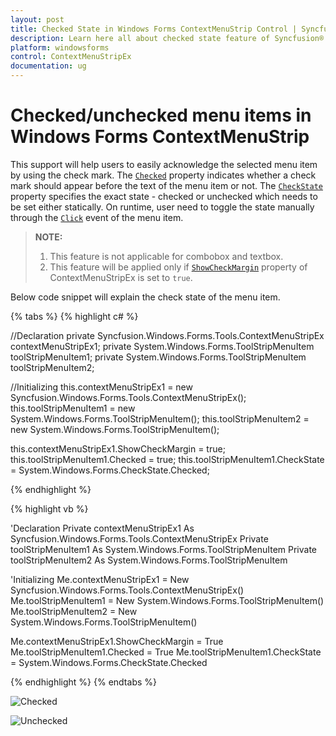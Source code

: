```yaml
---
layout: post
title: Checked State in Windows Forms ContextMenuStrip Control | Syncfusion®
description: Learn here all about checked state feature of Syncfusion® Windows Forms ContextMenuStrip (ContextMenuStripEx) control and more.
platform: windowsforms
control: ContextMenuStripEx
documentation: ug
---
```


# Checked/unchecked menu items in Windows Forms ContextMenuStrip

This support will help users to easily acknowledge the selected menu item by using the check mark. The [`Checked`](https://learn.microsoft.com/en-us/dotnet/api/system.windows.forms.toolstripmenuitem.checked?redirectedfrom=MSDN&view=netframework-4.7.2#System_Windows_Forms_ToolStripMenuItem_Checked) property indicates whether a check mark should appear before the text of the menu item or not. The [`CheckState`](https://learn.microsoft.com/en-us/dotnet/api/system.windows.forms.toolstripmenuitem.checkstate?redirectedfrom=MSDN&view=netframework-4.7.2#System_Windows_Forms_ToolStripMenuItem_CheckState) property specifies the exact state - checked or unchecked which needs to be set either statically. On runtime, user need to toggle the state manually through the [`Click`](https://learn.microsoft.com/en-us/dotnet/api/system.windows.forms.toolstripitem.click?view=netframework-4.7.2) event of the menu item.

>**NOTE:**       
>1. This feature is not applicable for combobox and textbox.       
>2. This feature will be applied only if [`ShowCheckMargin`](https://learn.microsoft.com/en-us/dotnet/api/system.windows.forms.toolstripdropdownmenu.showcheckmargin?redirectedfrom=MSDN&view=netframework-4.7.2#System_Windows_Forms_ToolStripDropDownMenu_ShowCheckMargin) property of ContextMenuStripEx is set to `true`.


Below code snippet will explain the check state of the menu item.

{% tabs %}
{% highlight c# %}

//Declaration
private Syncfusion.Windows.Forms.Tools.ContextMenuStripEx contextMenuStripEx1;
private System.Windows.Forms.ToolStripMenuItem toolStripMenuItem1;
private System.Windows.Forms.ToolStripMenuItem toolStripMenuItem2;

//Initializing
this.contextMenuStripEx1 = new Syncfusion.Windows.Forms.Tools.ContextMenuStripEx();
this.toolStripMenuItem1 = new System.Windows.Forms.ToolStripMenuItem();
this.toolStripMenuItem2 = new System.Windows.Forms.ToolStripMenuItem();

this.contextMenuStripEx1.ShowCheckMargin = true;
this.toolStripMenuItem1.Checked = true;
this.toolStripMenuItem1.CheckState = System.Windows.Forms.CheckState.Checked;

{% endhighlight %}

{% highlight vb %}

'Declaration
Private contextMenuStripEx1 As Syncfusion.Windows.Forms.Tools.ContextMenuStripEx
Private toolStripMenuItem1 As System.Windows.Forms.ToolStripMenuItem
Private toolStripMenuItem2 As System.Windows.Forms.ToolStripMenuItem

'Initializing
Me.contextMenuStripEx1 = New Syncfusion.Windows.Forms.Tools.ContextMenuStripEx()
Me.toolStripMenuItem1 = New System.Windows.Forms.ToolStripMenuItem()
Me.toolStripMenuItem2 = New System.Windows.Forms.ToolStripMenuItem()

Me.contextMenuStripEx1.ShowCheckMargin = True
Me.toolStripMenuItem1.Checked = True
Me.toolStripMenuItem1.CheckState = System.Windows.Forms.CheckState.Checked

{% endhighlight %}
{% endtabs %}

![Checked](CheckedState_Images/Checked.png)

![Unchecked](CheckedState_Images/Unchecked.png)



